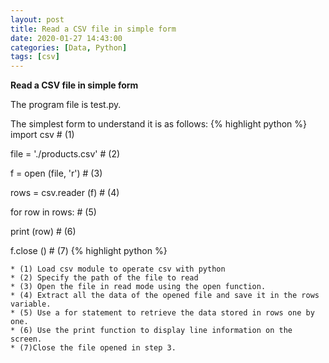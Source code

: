 ```yaml
---
layout: post
title: Read a CSV file in simple form
date: 2020-01-27 14:43:00
categories: [Data, Python]
tags: [csv]
---
```


**Read a CSV file in simple form**

The program file is test.py.

The simplest form to understand it is as follows: 
{% highlight python %}
import csv # (1)

file = './products.csv' # (2)

f = open (file, 'r') #  (3)

rows = csv.reader (f) # (4)

for row in rows: #  (5)

print (row) #  (6)

f.close () # (7)
{% highlight python %}

```
* (1) Load csv module to operate csv with python
* (2) Specify the path of the file to read
* (3) Open the file in read mode using the open function.
* (4) Extract all the data of the opened file and save it in the rows variable.
* (5) Use a for statement to retrieve the data stored in rows one by one.
* (6) Use the print function to display line information on the screen.
* (7)Close the file opened in step 3.
```


